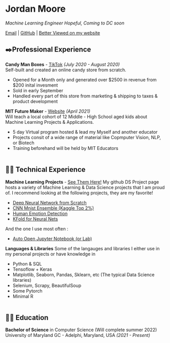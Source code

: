 # Jordan Moore

_Machine Learning Engineer Hopeful, Coming to DC soon_ <br>

[Email](mailto:JordanMooreNav@gmail.com.com) | [GitHub](https://github.com/lilromeoz00/) | [Better Viewed on my website](https://lilromeoz00.github.io/Resume/)
<br>
## ✒️Professional Experience

**Candy Man Boxes** - [TikTok](https://www.tiktok.com/@candymantiktok?source=h5_m) _(July 2020 - August 2020)_ <br>
Self-built and created an online candy store from scratch. 
  - Opened for a Month only and generated over $2500 in revenue from $200 inital invesment
  - Sold in early September
  - Handled every part of this store from marketing & shipping to taxes & product development

**MIT Future Maker** - [Website](https://aieducation.mit.edu/) _(April 2021)_ <br>
Will teach a local cohort of 12 Middle - High School aged kids about Machine Learning Projects & Applications.
  - 5 day Virtual program hosted & lead my Myself and another educator
  - Projects consit of a wide range of material like Copmputer Vision, NLP, or Biotech
  - Training beforehand will be held by MIT Educators
<br><br>

## 👨‍💻 Technical Experience

**Machine Learning Projects** - [See Them Here!](https://github.com/lilromeoz00/DS-Projects)
My github DS Project page hosts a variety of Machine Learning & Data Science projects that I am proud of.
I recommend looking at the following projects, they are my favorite!
  - [Deep Neural Network from Scratch](https://github.com/lilromeoz00/DS-Projects/tree/main/Multi%20Layer%20Neural%20Network%20from%20Scratch)
  - [CNN Mnist Ensemble (Kaggle Top 2%)](https://github.com/lilromeoz00/DS-Projects/tree/main/CNN%20Mnist%20Ensemble)
  - [Human Emotion Detection](https://github.com/lilromeoz00/DS-Projects/tree/main/Emotion%20Detection)
  - [KFold for Neural Nets](https://github.com/lilromeoz00/DS-Projects/blob/main/KFold%20Cross%20Val%20for%20NN/kfold-example-project-company-bankcruptcy.ipynb)

And the one I use most often :
  - [Auto Open Jupyter Notebook (or Lab)](https://github.com/lilromeoz00/DS-Projects/tree/main/Auto%20Open%20Jupyter%20Lab)

**Languages & Libraries**
Some of the langauges and libraries I either use in my personal projects or have knowledge in
  - Python & SQL
  - Tensoflow + Keras
  - Matplotlib, Seaborn, Pandas, Sklearn, etc (The typical Data Science libraries)
  - Selenium, Scrapy, BeautifulSoup
  - Some Pytorch
  - Minimal R
<br><br>

## 👨‍🎓 Education

**Bachelor of Science** in Computer Science (Will complete summer 2022)<br>
University of Maryland GC - Adelphi, Maryland, USA _(2021 - Present)_



